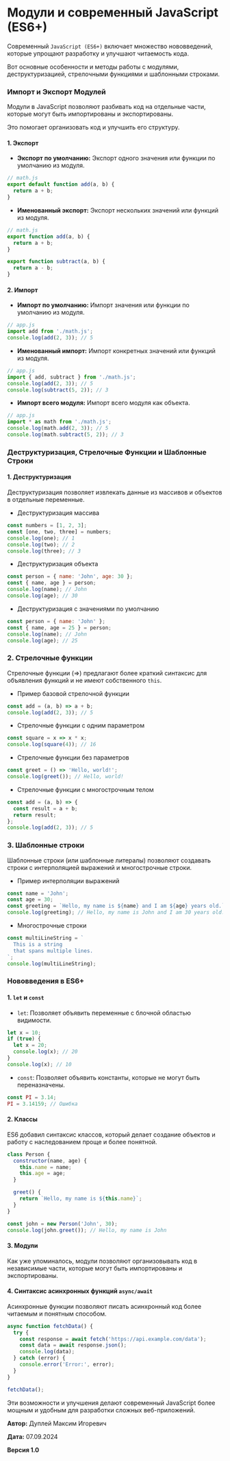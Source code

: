 # Модули и современный JavaScript (ES6+)

Современный `JavaScript (ES6+)` включает множество нововведений, которые упрощают разработку и улучшают читаемость кода.

Вот основные особенности и методы работы с модулями, деструктуризацией, стрелочными функциями и шаблонными строками.

### Импорт и Экспорт Модулей

Модули в JavaScript позволяют разбивать код на отдельные части, которые могут быть импортированы и экспортированы.

Это помогает организовать код и улучшить его структуру.

#### 1. Экспорт

- **Экспорт по умолчанию:** Экспорт одного значения или функции по умолчанию из модуля.

```javascript
// math.js
export default function add(a, b) {
  return a + b;
}
```

- **Именованный экспорт:** Экспорт нескольких значений или функций из модуля.

```javascript
// math.js
export function add(a, b) {
  return a + b;
}

export function subtract(a, b) {
  return a - b;
}
```

#### 2. Импорт

- **Импорт по умолчанию:** Импорт значения или функции по умолчанию из модуля.

```javascript
// app.js
import add from './math.js';
console.log(add(2, 3)); // 5
```

- **Именованный импорт:** Импорт конкретных значений или функций из модуля.

```javascript
// app.js
import { add, subtract } from './math.js';
console.log(add(2, 3)); // 5
console.log(subtract(5, 2)); // 3
```

- **Импорт всего модуля:** Импорт всего модуля как объекта.

```javascript
// app.js
import * as math from './math.js';
console.log(math.add(2, 3)); // 5
console.log(math.subtract(5, 2)); // 3
```

### Деструктуризация, Стрелочные Функции и Шаблонные Строки

#### 1. Деструктуризация

Деструктуризация позволяет извлекать данные из массивов и объектов в отдельные переменные.

- Деструктуризация массива

```javascript
const numbers = [1, 2, 3];
const [one, two, three] = numbers;
console.log(one); // 1
console.log(two); // 2
console.log(three); // 3
```

- Деструктуризация объекта

```javascript
const person = { name: 'John', age: 30 };
const { name, age } = person;
console.log(name); // John
console.log(age); // 30
```

- Деструктуризация с значениями по умолчанию

```javascript
const person = { name: 'John' };
const { name, age = 25 } = person;
console.log(name); // John
console.log(age); // 25
```

### 2. Стрелочные функции

Стрелочные функции (=>) предлагают более краткий синтаксис для объявления функций и не имеют собственного `this`.

- Пример базовой стрелочной функции

```javascript
const add = (a, b) => a + b;
console.log(add(2, 3)); // 5
```

- Стрелочные функции с одним параметром

```javascript
const square = x => x * x;
console.log(square(4)); // 16
```

- Стрелочные функции без параметров

```javascript
const greet = () => 'Hello, world!';
console.log(greet()); // Hello, world!
```

- Стрелочные функции с многострочным телом

```javascript
const add = (a, b) => {
  const result = a + b;
  return result;
};
console.log(add(2, 3)); // 5
```

### 3. Шаблонные строки

Шаблонные строки (или шаблонные литералы) позволяют создавать строки с интерполяцией выражений и многострочные строки.

- Пример интерполяции выражений

```javascript
const name = 'John';
const age = 30;
const greeting = `Hello, my name is ${name} and I am ${age} years old.`;
console.log(greeting); // Hello, my name is John and I am 30 years old.
```

- Многострочные строки

```javascript
const multiLineString = `
  This is a string
  that spans multiple lines.
`;
console.log(multiLineString);
```

### Нововведения в ES6+

#### 1. `let` и `const`

- `let`: Позволяет объявить переменные с блочной областью видимости.

```javascript
let x = 10;
if (true) {
  let x = 20;
  console.log(x); // 20
}
console.log(x); // 10
```

- `const`: Позволяет объявить константы, которые не могут быть переназначены.

```javascript
const PI = 3.14;
PI = 3.14159; // Ошибка
```

#### 2. Классы

ES6 добавил синтаксис классов, который делает создание объектов и работу с наследованием проще и более понятной.

```javascript
class Person {
  constructor(name, age) {
    this.name = name;
    this.age = age;
  }

  greet() {
    return `Hello, my name is ${this.name}`;
  }
}

const john = new Person('John', 30);
console.log(john.greet()); // Hello, my name is John
```

#### 3. Модули

Как уже упоминалось, модули позволяют организовывать код в независимые части, которые могут быть импортированы и экспортированы.

#### 4. Синтаксис асинхронных функций `async/await`

Асинхронные функции позволяют писать асинхронный код более читаемым и понятным способом.

```javascript
async function fetchData() {
  try {
    const response = await fetch('https://api.example.com/data');
    const data = await response.json();
    console.log(data);
  } catch (error) {
    console.error('Error:', error);
  }
}

fetchData();
```

Эти возможности и улучшения делают современный JavaScript более мощным и удобным для разработки сложных веб-приложений.



**Автор:** Дуплей Максим Игоревич

**Дата:** 07.09.2024

**Версия 1.0**